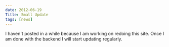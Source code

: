 ```yaml
---
date: 2012-06-19
Title: Small Update
tags: [news]
---
```


I haven't posted in a while because I am working on redoing this site. Once I am done with the backend I will start updating regularly.
